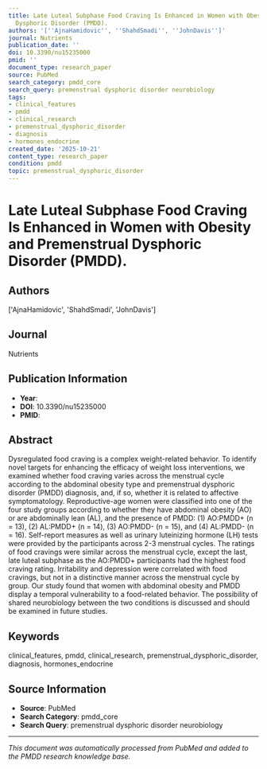 ```yaml
---
title: Late Luteal Subphase Food Craving Is Enhanced in Women with Obesity and Premenstrual
  Dysphoric Disorder (PMDD).
authors: '[''AjnaHamidovic'', ''ShahdSmadi'', ''JohnDavis'']'
journal: Nutrients
publication_date: ''
doi: 10.3390/nu15235000
pmid: ''
document_type: research_paper
source: PubMed
search_category: pmdd_core
search_query: premenstrual dysphoric disorder neurobiology
tags:
- clinical_features
- pmdd
- clinical_research
- premenstrual_dysphoric_disorder
- diagnosis
- hormones_endocrine
created_date: '2025-10-21'
content_type: research_paper
condition: pmdd
topic: premenstrual_dysphoric_disorder
---
```


# Late Luteal Subphase Food Craving Is Enhanced in Women with Obesity and Premenstrual Dysphoric Disorder (PMDD).

## Authors
['AjnaHamidovic', 'ShahdSmadi', 'JohnDavis']

## Journal
Nutrients

## Publication Information
- **Year**: 
- **DOI**: 10.3390/nu15235000
- **PMID**: 

## Abstract
Dysregulated food craving is a complex weight-related behavior. To identify novel targets for enhancing the efficacy of weight loss interventions, we examined whether food craving varies across the menstrual cycle according to the abdominal obesity type and premenstrual dysphoric disorder (PMDD) diagnosis, and, if so, whether it is related to affective symptomatology. Reproductive-age women were classified into one of the four study groups according to whether they have abdominal obesity (AO) or are abdominally lean (AL), and the presence of PMDD: (1) AO:PMDD+ (n = 13), (2) AL:PMDD+ (n = 14), (3) AO:PMDD- (n = 15), and (4) AL:PMDD- (n = 16). Self-report measures as well as urinary luteinizing hormone (LH) tests were provided by the participants across 2-3 menstrual cycles. The ratings of food cravings were similar across the menstrual cycle, except the last, late luteal subphase as the AO:PMDD+ participants had the highest food craving rating. Irritability and depression were correlated with food cravings, but not in a distinctive manner across the menstrual cycle by group. Our study found that women with abdominal obesity and PMDD display a temporal vulnerability to a food-related behavior. The possibility of shared neurobiology between the two conditions is discussed and should be examined in future studies.

## Keywords
clinical_features, pmdd, clinical_research, premenstrual_dysphoric_disorder, diagnosis, hormones_endocrine

## Source Information
- **Source**: PubMed
- **Search Category**: pmdd_core
- **Search Query**: premenstrual dysphoric disorder neurobiology

---
*This document was automatically processed from PubMed and added to the PMDD research knowledge base.*
